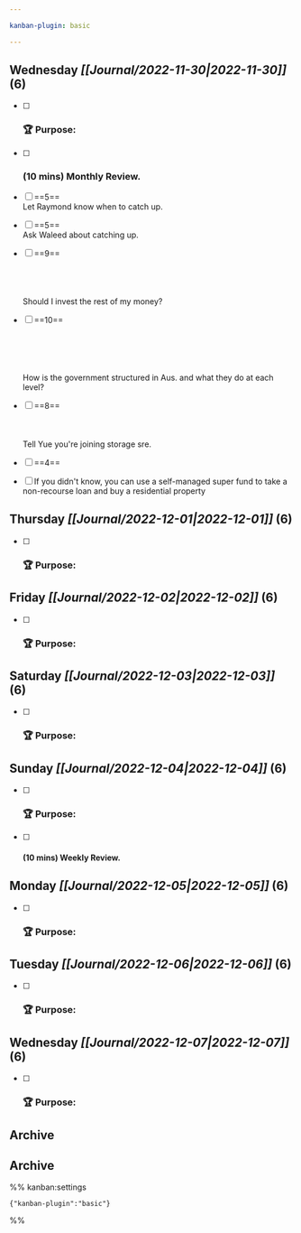 ```yaml
---

kanban-plugin: basic

---
```


## **Wednesday** *[[Journal/2022-11-30|2022-11-30]]* (6)

- [ ] ### **🏆 Purpose**:
- [ ] ### **(10 mins)** Monthly Review.
- [ ] ==5==<br>Let Raymond know when to catch up.
- [ ] ==5==<br>Ask Waleed about catching up.
- [ ] ==9==<br><br><br><br><br>Should I invest the rest of my money?
- [ ] ==10==<br><br><br><br><br><br>How is the government structured in Aus. and what they do at each level?
- [ ] ==8==<br><br><br><br>Tell Yue you're joining storage sre.
- [ ] ==4==
- [ ] If you didn't know, you can use a self-managed super fund to take a non-recourse loan and buy a residential property


## **Thursday** *[[Journal/2022-12-01|2022-12-01]]* (6)

- [ ] ### **🏆 Purpose**:


## **Friday** *[[Journal/2022-12-02|2022-12-02]]* (6)

- [ ] ### **🏆 Purpose**:


## **Saturday** *[[Journal/2022-12-03|2022-12-03]]* (6)

- [ ] ### **🏆 Purpose**:


## **Sunday** *[[Journal/2022-12-04|2022-12-04]]* (6)

- [ ] ### **🏆 Purpose**:
- [ ] #### **(10 mins)** Weekly Review.


## **Monday** *[[Journal/2022-12-05|2022-12-05]]* (6)

- [ ] ### **🏆 Purpose**:


## **Tuesday** *[[Journal/2022-12-06|2022-12-06]]* (6)

- [ ] ### **🏆 Purpose**:


## **Wednesday** *[[Journal/2022-12-07|2022-12-07]]* (6)

- [ ] ### **🏆 Purpose**:


## Archive



## Archive





%% kanban:settings
```
{"kanban-plugin":"basic"}
```
%%